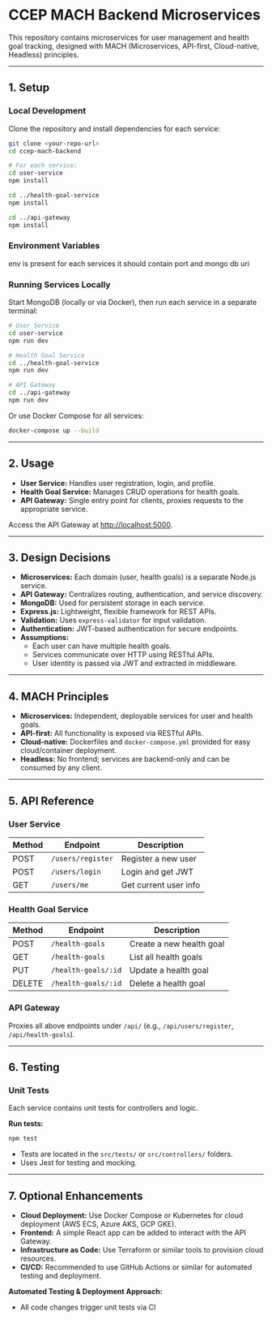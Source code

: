 # CCEP MACH Backend Microservices

This repository contains microservices for user management and health goal tracking, designed with MACH (Microservices, API-first, Cloud-native, Headless) principles.

---

## 1. Setup


### Local Development

Clone the repository and install dependencies for each service:

```sh
git clone <your-repo-url>
cd ccep-mach-backend

# For each service:
cd user-service
npm install

cd ../health-goal-service
npm install

cd ../api-gateway
npm install
```

### Environment Variables

env is present for each services it should contain port and mongo db uri

### Running Services Locally

Start MongoDB (locally or via Docker), then run each service in a separate terminal:

```sh
# User Service
cd user-service
npm run dev

# Health Goal Service
cd ../health-goal-service
npm run dev

# API Gateway
cd ../api-gateway
npm run dev
```

Or use Docker Compose for all services:

```sh
docker-compose up --build
```

---

## 2. Usage

- **User Service:** Handles user registration, login, and profile.
- **Health Goal Service:** Manages CRUD operations for health goals.
- **API Gateway:** Single entry point for clients, proxies requests to the appropriate service.

Access the API Gateway at [http://localhost:5000](http://localhost:5000).

---

## 3. Design Decisions

- **Microservices:** Each domain (user, health goals) is a separate Node.js service.
- **API Gateway:** Centralizes routing, authentication, and service discovery.
- **MongoDB:** Used for persistent storage in each service.
- **Express.js:** Lightweight, flexible framework for REST APIs.
- **Validation:** Uses `express-validator` for input validation.
- **Authentication:** JWT-based authentication for secure endpoints.
- **Assumptions:** 
  - Each user can have multiple health goals.
  - Services communicate over HTTP using RESTful APIs.
  - User identity is passed via JWT and extracted in middleware.

---

## 4. MACH Principles

- **Microservices:** Independent, deployable services for user and health goals.
- **API-first:** All functionality is exposed via RESTful APIs.
- **Cloud-native:** Dockerfiles and `docker-compose.yml` provided for easy cloud/container deployment.
- **Headless:** No frontend; services are backend-only and can be consumed by any client.

---

## 5. API Reference

### User Service

| Method | Endpoint         | Description           |
|--------|------------------|----------------------|
| POST   | `/users/register`| Register a new user  |
| POST   | `/users/login`   | Login and get JWT    |
| GET    | `/users/me`      | Get current user info|

### Health Goal Service

| Method | Endpoint              | Description                |
|--------|-----------------------|----------------------------|
| POST   | `/health-goals`       | Create a new health goal   |
| GET    | `/health-goals`       | List all health goals      |
| PUT    | `/health-goals/:id`   | Update a health goal       |
| DELETE | `/health-goals/:id`   | Delete a health goal       |

### API Gateway

Proxies all above endpoints under `/api/` (e.g., `/api/users/register`, `/api/health-goals`).

---

## 6. Testing

### Unit Tests

Each service contains unit tests for controllers and logic.

**Run tests:**

```sh
npm test
```

- Tests are located in the `src/tests/` or `src/controllers/` folders.
- Uses Jest for testing and mocking.

---

## 7. Optional Enhancements

- **Cloud Deployment:** Use Docker Compose or Kubernetes for cloud deployment (AWS ECS, Azure AKS, GCP GKE).
- **Frontend:** A simple React app can be added to interact with the API Gateway.
- **Infrastructure as Code:** Use Terraform or similar tools to provision cloud resources.
- **CI/CD:** Recommended to use GitHub Actions or similar for automated testing and deployment.

**Automated Testing & Deployment Approach:**
- All code changes trigger unit tests via CI

